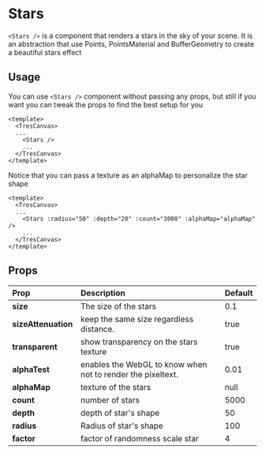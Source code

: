 # Stars

`<Stars />` is a component that renders a stars in the sky of your scene. It is an abstraction that use Points, PointsMaterial and BufferGeometry to create a beautiful stars effect

<!-- <StackBlitzEmbed projectId="tresjs-text3d-cientos" /> -->

## Usage

You can use `<Stars />` component without passing any props, but still if you want you can tweak the props to find the best setup for you

```vue
<template>
  <TresCanvas>
  ...
    <Stars />
    ...
  </TresCanvas>
</template>
```

Notice that you can pass a texture as an alphaMap to personalize the star shape

```vue
<template>
  <TresCanvas>
  ...
    <Stars :radius="50" :depth="20" :count="3000" :alphaMap="alphaMap"  />
    ...
  </TresCanvas>
</template>
```
## Props

| Prop               | Description                                                            | Default |
| :----------------- | :--------------------------------------------------------------------- | ------- |
| **size**           | The size of the stars                        |   0.1      |
| **sizeAttenuation**           | keep the same size regardless distance.|   true      |
| **transparent**           | show transparency on the stars texture                                 | true     |
| **alphaTest**         | enables the WebGL to know when not to render the pixeltext.                                                | 0.01     |
| **alphaMap**  | texture of the stars | null      |
| **count**   | number of stars      | 5000    |
| **depth** | depth of star's shape                         | 50    |
| **radius**      | Radius of star's shape                            | 100    |
| **factor**    | factor of randomness scale star                            | 4       |
